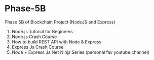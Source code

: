 # Phase-5B
Phase 5B of Blockchain Project (NodeJS and Express)
1. Node.js Tutorial for Beginners 
2. Node.js Crash Course
3. How to build REST API with Node & Express
4. Express Js Crash Course
5. Node + Express Js Net Ninja Series (personal fav youtube channel)
